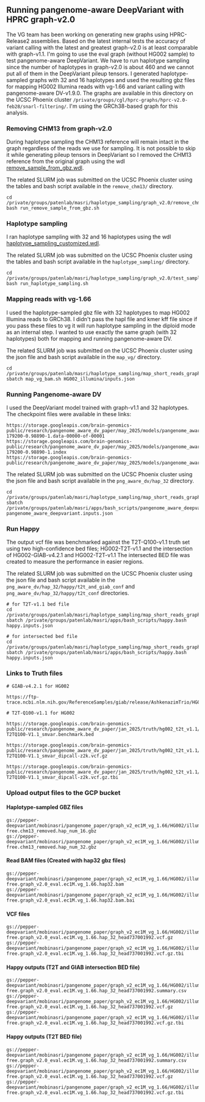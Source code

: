 ## Running pangenome-aware DeepVariant with HPRC graph-v2.0

The VG team has been working on generating new graphs using HPRC-Release2 assemblies. Based on the latest internal tests the accuracy of variant calling with the latest and greatest graph-v2.0 is 
at least comparable with graph-v1.1. I'm going to use the eval graph (without HG002 sample) to test pangenome-aware DeepVariant. We have to run haplotype sampling since the number of haplotypes 
in graph-v2.0 is about 460 and we cannot put all of them in the DeepVariant pileup tensors. I generated haplotype-sampled graphs with 32 and 16 haplotypes and used the resulting gbz files for 
mapping HG002 Illumina reads with vg-1.66 and variant calling with pangenome-aware DV-v1.9.0. 
The graphs are available in this directory on the UCSC Phoenix cluster `/private/groups/cgl/hprc-graphs/hprc-v2.0-feb28/snarl-filtering/`. I'm using the GRCh38-based graph for this analysis.

### Removing CHM13 from graph-v2.0

During haplotype sampling the CHM13 reference will remain intact in the graph regardless of the reads we use for sampling. It is not possible to skip it while generating pileup tensors in DeepVariant
so I removed the CHM13 reference from the original graph using the wdl [remove_sample_from_gbz.wdl](https://github.com/mobinasri/vg_wdl/blob/master/workflows/remove_sample_from_gbz.wdl). 

The related SLURM job was submitted on the UCSC Phoenix cluster using the tables and bash script available in the `remove_chm13/` directory.

```
cd /private/groups/patenlab/masri/haplotype_sampling/graph_v2.0/remove_chm13_vg_1.66
bash run_remove_sample_from_gbz.sh 
```

### Haplotype sampling

I ran haplotype sampling with 32 and 16 haplotypes using the wdl [haplotype_sampling_customized.wdl](https://github.com/mobinasri/vg_wdl/blob/master/workflows/haplotype_sampling_customized.wdl).

The related SLURM job was submitted on the UCSC Phoenix cluster using the tables and bash script available in the `haplotype_sampling/` directory.
```
cd /private/groups/patenlab/masri/haplotype_sampling/graph_v2.0/test_samples_vg_1.66
bash run_haplotype_sampling.sh
```

### Mapping reads with vg-1.66

I used the haplotype-sampled gbz file with 32 haplotypes to map HG002 Illumina reads to GRCh38. I didn't pass the hapl file and kmer kff file since if you pass these files to vg 
it will run haplotype sampling in the diploid mode as an internal step. I wanted to use exactly the same graph (with 32 haplotypes) both for mapping and running pangenome-aware DV.

The related SLURM job was submitted on the UCSC Phoenix cluster using the json file and bash script available in the `map_vg/` directory.
```
cd /private/groups/patenlab/masri/haplotype_sampling/map_short_reads_graph_v2_ec1M.vg_1.66
sbatch map_vg_bam.sh HG002_illumina/inputs.json
```

### Running Pangenome-aware DV 

I used the DeepVariant model trained with graph-v1.1 and 32 haplotypes. The checkpoint files were available in these links:
```
https://storage.googleapis.com/brain-genomics-public/research/pangenome_aware_dv_paper/may_2025/models/pangenome_aware_dv_32_haps/checkpoint-179200-0.98890-1.data-00000-of-00001
https://storage.googleapis.com/brain-genomics-public/research/pangenome_aware_dv_paper/may_2025/models/pangenome_aware_dv_32_haps/checkpoint-179200-0.98890-1.index
https://storage.googleapis.com/brain-genomics-public/research/pangenome_aware_dv_paper/may_2025/models/pangenome_aware_dv_32_haps/example_info.json
```

The related SLURM job was submitted on the UCSC Phoenix cluster using the json file and bash script available in the `png_aware_dv/hap_32` directory.
```
cd /private/groups/patenlab/masri/haplotype_sampling/map_short_reads_graph_v2_ec1M.vg_1.66/HG002_illumina/run_png_aware_dv/hap_32
sbatch /private/groups/patenlab/masri/apps/bash_scripts/pangenome_aware_deepvariant.bash pangenome_aware_deepvariant.inputs.json
```

### Run Happy

The output vcf file was benchmarked against the T2T-Q100-v1.1 truth set using two high-confidence bed files; HG002-T2T-v1.1 and the intersection of HG002-GIAB-v4.2.1 and HG002-T2T-v1.1
The intersected BED file was created to measure the performance in easier regions.

The related SLURM job was submitted on the UCSC Phoenix cluster using the json file and bash script available in the 
`png_aware_dv/hap_32/happy/t2t_and_giab_conf` and  `png_aware_dv/hap_32/happy/t2t_conf` directories.
```
# for T2T-v1.1 bed file
cd /private/groups/patenlab/masri/haplotype_sampling/map_short_reads_graph_v2_ec1M.vg_1.66/HG002_illumina/run_png_aware_dv/hap_32/happy/t2t_conf
sbatch /private/groups/patenlab/masri/apps/bash_scripts/happy.bash happy.inputs.json

# for intersected bed file
cd /private/groups/patenlab/masri/haplotype_sampling/map_short_reads_graph_v2_ec1M.vg_1.66/HG002_illumina/run_png_aware_dv/hap_32/happy/t2t_and_giab_conf
sbatch /private/groups/patenlab/masri/apps/bash_scripts/happy.bash happy.inputs.json
```

### Links to Truth files
```
# GIAB-v4.2.1 for HG002

https://ftp-trace.ncbi.nlm.nih.gov/ReferenceSamples/giab/release/AshkenazimTrio/HG003_NA24149_father/NISTv4.2.1/GRCh38/

# T2T-Q100-v1.1 for HG002

https://storage.googleapis.com/brain-genomics-public/research/pangenome_aware_dv_paper/jan_2025/truth/hg002_t2t_v1.1/GRCh38_HG2-T2TQ100-V1.1_smvar.benchmark.bed

https://storage.googleapis.com/brain-genomics-public/research/pangenome_aware_dv_paper/jan_2025/truth/hg002_t2t_v1.1/GRCh38_HG2-T2TQ100-V1.1_smvar_dipcall-z2k.vcf.gz

https://storage.googleapis.com/brain-genomics-public/research/pangenome_aware_dv_paper/jan_2025/truth/hg002_t2t_v1.1/GRCh38_HG2-T2TQ100-V1.1_smvar_dipcall-z2k.vcf.gz.tbi
```
### Upload output files to the GCP bucket

#### Haplotype-sampled GBZ files
```
gs://pepper-deepvariant/mobinasri/pangenome_paper/graph_v2_ec1M_vg_1.66/HG002/illumina/gbz_files/HG002.novaseq.pcr-free.chm13_removed.hap_num_16.gbz
gs://pepper-deepvariant/mobinasri/pangenome_paper/graph_v2_ec1M_vg_1.66/HG002/illumina/gbz_files/HG002.novaseq.pcr-free.chm13_removed.hap_num_32.gbz
```

#### Read BAM files (Created with hap32 gbz files)
```
gs://pepper-deepvariant/mobinasri/pangenome_paper/graph_v2_ec1M_vg_1.66/HG002/illumina/read_mapping/HG002.novaseq.pcr-free.graph_v2.0_eval.ec1M.vg_1.66.hap32.bam
gs://pepper-deepvariant/mobinasri/pangenome_paper/graph_v2_ec1M_vg_1.66/HG002/illumina/read_mapping/HG002.novaseq.pcr-free.graph_v2.0_eval.ec1M.vg_1.66.hap32.bam.bai
```

#### VCF files
```
gs://pepper-deepvariant/mobinasri/pangenome_paper/graph_v2_ec1M_vg_1.66/HG002/illumina/pang_aware_dv_hap32/HG002.novaseq.pcr-free.graph_v2.0_eval.ec1M.vg_1.66.hap_32_head737001992.vcf.gz
gs://pepper-deepvariant/mobinasri/pangenome_paper/graph_v2_ec1M_vg_1.66/HG002/illumina/pang_aware_dv_hap32/HG002.novaseq.pcr-free.graph_v2.0_eval.ec1M.vg_1.66.hap_32_head737001992.vcf.gz.tbi
```

#### Happy outputs (T2T and GIAB intersection BED file)
```
gs://pepper-deepvariant/mobinasri/pangenome_paper/graph_v2_ec1M_vg_1.66/HG002/illumina/pang_aware_dv_hap32/t2t_and_giab_conf_happy/HG002.novaseq.pcr-free.graph_v2.0_eval.ec1M.vg_1.66.hap_32_head737001992.summary.csv
gs://pepper-deepvariant/mobinasri/pangenome_paper/graph_v2_ec1M_vg_1.66/HG002/illumina/pang_aware_dv_hap32/t2t_and_giab_conf_happy/HG002.novaseq.pcr-free.graph_v2.0_eval.ec1M.vg_1.66.hap_32_head737001992.vcf.gz
gs://pepper-deepvariant/mobinasri/pangenome_paper/graph_v2_ec1M_vg_1.66/HG002/illumina/pang_aware_dv_hap32/t2t_and_giab_conf_happy/HG002.novaseq.pcr-free.graph_v2.0_eval.ec1M.vg_1.66.hap_32_head737001992.vcf.gz.tbi
```

#### Happy outputs (T2T BED file)
```
gs://pepper-deepvariant/mobinasri/pangenome_paper/graph_v2_ec1M_vg_1.66/HG002/illumina/pang_aware_dv_hap32/t2t_conf_happy/HG002.novaseq.pcr-free.graph_v2.0_eval.ec1M.vg_1.66.hap_32_head737001992.summary.csv
gs://pepper-deepvariant/mobinasri/pangenome_paper/graph_v2_ec1M_vg_1.66/HG002/illumina/pang_aware_dv_hap32/t2t_conf_happy/HG002.novaseq.pcr-free.graph_v2.0_eval.ec1M.vg_1.66.hap_32_head737001992.vcf.gz
gs://pepper-deepvariant/mobinasri/pangenome_paper/graph_v2_ec1M_vg_1.66/HG002/illumina/pang_aware_dv_hap32/t2t_conf_happy/HG002.novaseq.pcr-free.graph_v2.0_eval.ec1M.vg_1.66.hap_32_head737001992.vcf.gz.tbi
```

